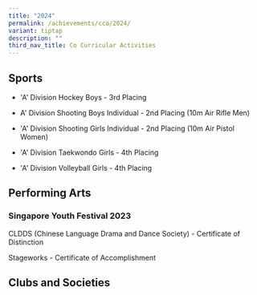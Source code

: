 ```yaml
---
title: "2024"
permalink: /achievements/cca/2024/
variant: tiptap
description: ""
third_nav_title: Co Curricular Activities
---
```

<h2>Sports</h2>
<ul data-tight="true" class="tight">
<li>
<p>'A' Division Hockey Boys - 3rd Placing</p>
</li>
<li>
<p>A' Division Shooting Boys Individual - 2nd Placing (10m Air Rifle Men)</p>
</li>
<li>
<p>'A' Division Shooting Girls Individual - 2nd Placing (10m Air Pistol Women)</p>
</li>
<li>
<p>'A' Division Taekwondo Girls - 4th Placing</p>
</li>
<li>
<p>'A' Division Volleyball Girls - 4th Placing</p>
</li>
</ul>
<h2>Performing Arts</h2>
<h3>Singapore Youth Festival 2023</h3>
<p></p>
<p>CLDDS (Chinese Language Drama and Dance Society) - Certificate of Distinction</p>
<p>Stageworks - Certificate of Accomplishment</p>
<p></p>
<h2>Clubs and Societies</h2>
<p></p>